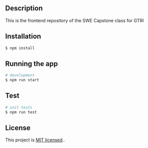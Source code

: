## Description

This is the frontend repository of the SWE Capstone class for GTRI

## Installation

```bash
$ npm install
```

## Running the app

```bash
# development
$ npm run start
```

## Test

```bash
# unit tests
$ npm run test
```

## License

This project is [MIT licensed](LICENSE)..
